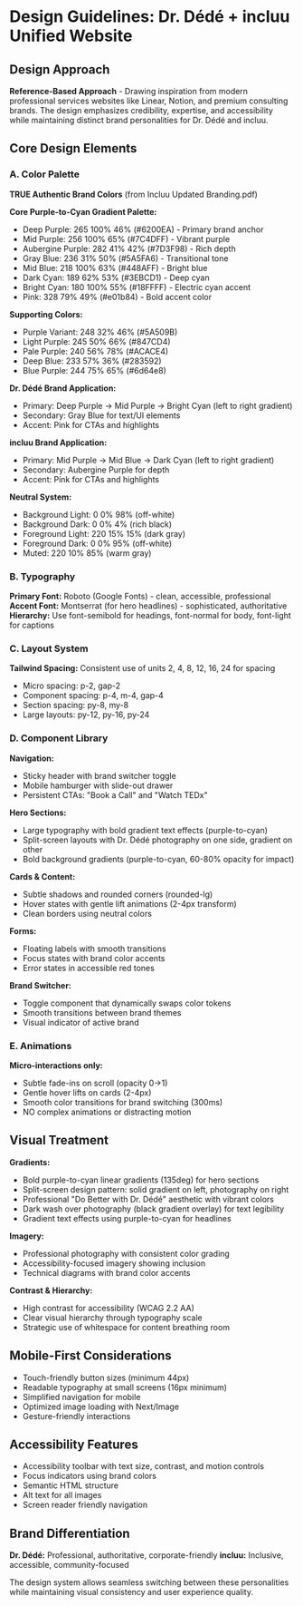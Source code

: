 # Design Guidelines: Dr. Dédé + incluu Unified Website

## Design Approach
**Reference-Based Approach** - Drawing inspiration from modern professional services websites like Linear, Notion, and premium consulting brands. The design emphasizes credibility, expertise, and accessibility while maintaining distinct brand personalities for Dr. Dédé and incluu.

## Core Design Elements

### A. Color Palette
**TRUE Authentic Brand Colors** (from Incluu Updated Branding.pdf)

**Core Purple-to-Cyan Gradient Palette:**
- Deep Purple: 265 100% 46% (#6200EA) - Primary brand anchor
- Mid Purple: 256 100% 65% (#7C4DFF) - Vibrant purple
- Aubergine Purple: 282 41% 42% (#7D3F98) - Rich depth
- Gray Blue: 236 31% 50% (#5A5FA6) - Transitional tone
- Mid Blue: 218 100% 63% (#448AFF) - Bright blue
- Dark Cyan: 189 62% 53% (#3EBCD1) - Deep cyan
- Bright Cyan: 180 100% 55% (#18FFFF) - Electric cyan accent
- Pink: 328 79% 49% (#e01b84) - Bold accent color

**Supporting Colors:**
- Purple Variant: 248 32% 46% (#5A509B)
- Light Purple: 245 50% 66% (#847CD4)
- Pale Purple: 240 56% 78% (#ACACE4)
- Deep Blue: 233 57% 36% (#283592)
- Blue Purple: 244 75% 65% (#6d64e8)

**Dr. Dédé Brand Application:**
- Primary: Deep Purple → Mid Purple → Bright Cyan (left to right gradient)
- Secondary: Gray Blue for text/UI elements
- Accent: Pink for CTAs and highlights

**incluu Brand Application:**
- Primary: Mid Purple → Mid Blue → Dark Cyan (left to right gradient)
- Secondary: Aubergine Purple for depth
- Accent: Pink for CTAs and highlights

**Neutral System:**
- Background Light: 0 0% 98% (off-white)
- Background Dark: 0 0% 4% (rich black)
- Foreground Light: 220 15% 15% (dark gray)
- Foreground Dark: 0 0% 95% (off-white)
- Muted: 220 10% 85% (warm gray)

### B. Typography
**Primary Font:** Roboto (Google Fonts) - clean, accessible, professional
**Accent Font:** Montserrat (for hero headlines) - sophisticated, authoritative
**Hierarchy:** Use font-semibold for headings, font-normal for body, font-light for captions

### C. Layout System
**Tailwind Spacing:** Consistent use of units 2, 4, 8, 12, 16, 24 for spacing
- Micro spacing: p-2, gap-2
- Component spacing: p-4, m-4, gap-4
- Section spacing: py-8, my-8
- Large layouts: py-12, py-16, py-24

### D. Component Library

**Navigation:**
- Sticky header with brand switcher toggle
- Mobile hamburger with slide-out drawer
- Persistent CTAs: "Book a Call" and "Watch TEDx"

**Hero Sections:**
- Large typography with bold gradient text effects (purple-to-cyan)
- Split-screen layouts with Dr. Dédé photography on one side, gradient on other
- Bold background gradients (purple-to-cyan, 60-80% opacity for impact)

**Cards & Content:**
- Subtle shadows and rounded corners (rounded-lg)
- Hover states with gentle lift animations (2-4px transform)
- Clean borders using neutral colors

**Forms:**
- Floating labels with smooth transitions
- Focus states with brand color accents
- Error states in accessible red tones

**Brand Switcher:**
- Toggle component that dynamically swaps color tokens
- Smooth transitions between brand themes
- Visual indicator of active brand

### E. Animations
**Micro-interactions only:**
- Subtle fade-ins on scroll (opacity 0→1)
- Gentle hover lifts on cards (2-4px)
- Smooth color transitions for brand switching (300ms)
- NO complex animations or distracting motion

## Visual Treatment

**Gradients:**
- Bold purple-to-cyan linear gradients (135deg) for hero sections
- Split-screen design pattern: solid gradient on left, photography on right
- Professional "Do Better with Dr. Dédé" aesthetic with vibrant colors
- Dark wash over photography (black gradient overlay) for text legibility
- Gradient text effects using purple-to-cyan for headlines

**Imagery:**
- Professional photography with consistent color grading
- Accessibility-focused imagery showing inclusion
- Technical diagrams with brand color accents

**Contrast & Hierarchy:**
- High contrast for accessibility (WCAG 2.2 AA)
- Clear visual hierarchy through typography scale
- Strategic use of whitespace for content breathing room

## Mobile-First Considerations
- Touch-friendly button sizes (minimum 44px)
- Readable typography at small screens (16px minimum)
- Simplified navigation for mobile
- Optimized image loading with Next/Image
- Gesture-friendly interactions

## Accessibility Features
- Accessibility toolbar with text size, contrast, and motion controls
- Focus indicators using brand colors
- Semantic HTML structure
- Alt text for all images
- Screen reader friendly navigation

## Brand Differentiation
**Dr. Dédé:** Professional, authoritative, corporate-friendly
**incluu:** Inclusive, accessible, community-focused

The design system allows seamless switching between these personalities while maintaining visual consistency and user experience quality.